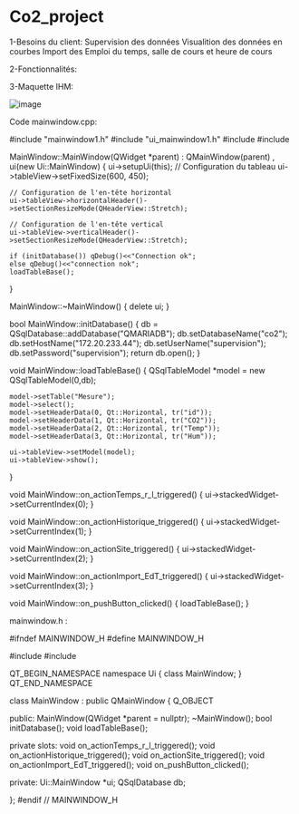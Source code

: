# Co2_project
1-Besoins du client:
  Supervision des données 
  Visualition des données en courbes 
  Import des Emploi du temps, salle de cours et heure de cours
  
2-Fonctionnalités:
  






3-Maquette IHM:


![image](https://user-images.githubusercontent.com/123626891/224353463-ee26173e-cb6e-4eae-9f1b-0f576f545a75.png)




Code mainwindow.cpp:

#include "mainwindow1.h"
#include "ui_mainwindow1.h"
#include <QDebug>
#include <QSqlTableModel>

MainWindow::MainWindow(QWidget *parent)
    : QMainWindow(parent)
    , ui(new Ui::MainWindow)
{
    ui->setupUi(this);
    // Configuration du tableau
    ui->tableView->setFixedSize(600, 450);

    // Configuration de l'en-tête horizontal
    ui->tableView->horizontalHeader()->setSectionResizeMode(QHeaderView::Stretch);

    // Configuration de l'en-tête vertical
    ui->tableView->verticalHeader()->setSectionResizeMode(QHeaderView::Stretch);

    if (initDatabase()) qDebug()<<"Connection ok";
    else qDebug()<<"connection nok";
    loadTableBase();
}

MainWindow::~MainWindow()
{
    delete ui;
}

bool MainWindow::initDatabase()
{
    db = QSqlDatabase::addDatabase("QMARIADB");
    db.setDatabaseName("co2");
    db.setHostName("172.20.233.44");
    db.setUserName("supervision");
    db.setPassword("supervision");
    return db.open();
}

void MainWindow::loadTableBase()
{
    QSqlTableModel *model = new QSqlTableModel(0,db);


    model->setTable("Mesure");
    model->select();
    model->setHeaderData(0, Qt::Horizontal, tr("id"));
    model->setHeaderData(1, Qt::Horizontal, tr("CO2"));
    model->setHeaderData(2, Qt::Horizontal, tr("Temp"));
    model->setHeaderData(3, Qt::Horizontal, tr("Hum"));

    ui->tableView->setModel(model);
    ui->tableView->show();
}

void MainWindow::on_actionTemps_r_l_triggered()
{
    ui->stackedWidget->setCurrentIndex(0);
}

void MainWindow::on_actionHistorique_triggered()
{
    ui->stackedWidget->setCurrentIndex(1);
}

void MainWindow::on_actionSite_triggered()
{
    ui->stackedWidget->setCurrentIndex(2);
}

void MainWindow::on_actionImport_EdT_triggered()
{
    ui->stackedWidget->setCurrentIndex(3);
}

void MainWindow::on_pushButton_clicked()
{
    loadTableBase();
}

mainwindow.h :

#ifndef MAINWINDOW_H
#define MAINWINDOW_H

#include <QMainWindow>
#include <QSqlDatabase>

QT_BEGIN_NAMESPACE
namespace Ui { class MainWindow; }
QT_END_NAMESPACE

class MainWindow : public QMainWindow
{
    Q_OBJECT

public:
    MainWindow(QWidget *parent = nullptr);
    ~MainWindow();
    bool initDatabase();
    void loadTableBase();

private slots:
    void on_actionTemps_r_l_triggered();
    void on_actionHistorique_triggered();
    void on_actionSite_triggered();
    void on_actionImport_EdT_triggered();
    void on_pushButton_clicked();

private:
    Ui::MainWindow *ui;
    QSqlDatabase db;

};
#endif // MAINWINDOW_H


